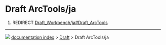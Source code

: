 # Draft ArcTools/ja
1.  REDIRECT [Draft_Workbench/ja#Draft_ArcTools](Draft_Workbench/ja#Draft_ArcTools.md)



---
![](images/Button_right.svg) [documentation index](../README.md) > [Draft](Draft_Workbench.md) > Draft ArcTools/ja
